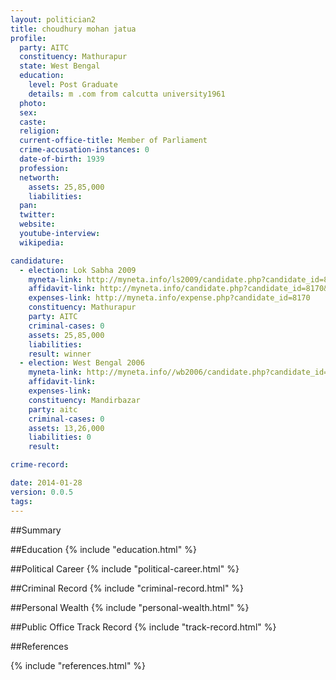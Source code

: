 ```yaml
---
layout: politician2
title: choudhury mohan jatua
profile: 
  party: AITC
  constituency: Mathurapur
  state: West Bengal
  education: 
    level: Post Graduate
    details: m .com from calcutta university1961
  photo: 
  sex: 
  caste: 
  religion: 
  current-office-title: Member of Parliament
  crime-accusation-instances: 0
  date-of-birth: 1939
  profession: 
  networth: 
    assets: 25,85,000
    liabilities: 
  pan: 
  twitter: 
  website: 
  youtube-interview: 
  wikipedia: 

candidature: 
  - election: Lok Sabha 2009
    myneta-link: http://myneta.info/ls2009/candidate.php?candidate_id=8170
    affidavit-link: http://myneta.info/candidate.php?candidate_id=8170&scan=original
    expenses-link: http://myneta.info/expense.php?candidate_id=8170
    constituency: Mathurapur 
    party: AITC
    criminal-cases: 0
    assets: 25,85,000
    liabilities: 
    result: winner 
  - election: West Bengal 2006
    myneta-link: http://myneta.info//wb2006/candidate.php?candidate_id=550
    affidavit-link: 
    expenses-link: 
    constituency: Mandirbazar 
    party: aitc
    criminal-cases: 0
    assets: 13,26,000
    liabilities: 0
    result:  

crime-record: 

date: 2014-01-28
version: 0.0.5
tags: 
---
```

##Summary


##Education
{% include "education.html" %}


##Political Career
{% include "political-career.html" %}


##Criminal Record
{% include "criminal-record.html" %}


##Personal Wealth
{% include "personal-wealth.html" %}


##Public Office Track Record
{% include "track-record.html" %}


##References


{% include "references.html" %}